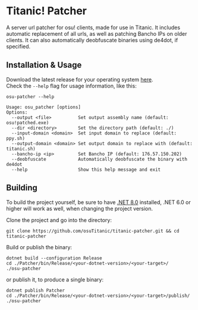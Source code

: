 # Titanic! Patcher

A server url patcher for osu! clients, made for use in Titanic. It includes automatic replacement of all urls, as well as patching Bancho IPs on older clients. It can also automatically deobfuscate binaries using de4dot, if specified.

## Installation & Usage

Download the latest release for your operating system [here](https://github.com/osuTitanic/titanic-patcher/releases/).  
Check the `--help` flag for usage information, like this:

```shell
osu-patcher --help
```

```shell
Usage: osu_patcher [options]
Options:
  --output <file>          Set output assembly name (default: osu!patched.exe)
  --dir <directory>        Set the directory path (default: ./)
  --input-domain <domain>  Set input domain to replace (default: ppy.sh)
  --output-domain <domain> Set output domain to replace with (default: titanic.sh)
  --bancho-ip <ip>         Set Bancho IP (default: 176.57.150.202)
  --deobfuscate            Automatically deobfuscate the binary with de4dot
  --help                   Show this help message and exit
```

## Building

To build the project yourself, be sure to have [.NET 8.0](https://dotnet.microsoft.com/en-us/download/dotnet/8.0) installed, .NET 6.0 or higher will work as well, when changing the project version.

Clone the project and go into the directory:

```shell
git clone https://github.com/osuTitanic/titanic-patcher.git && cd titanic-patcher
```

Build or publish the binary:

```shell
dotnet build --configuration Release
cd ./Patcher/bin/Release/<your-dotnet-version>/<your-target>/
./osu-patcher
```

or publish it, to produce a single binary:

```shell
dotnet publish Patcher
cd ./Patcher/bin/Release/<your-dotnet-version>/<your-target>/publish/
./osu-patcher
```
